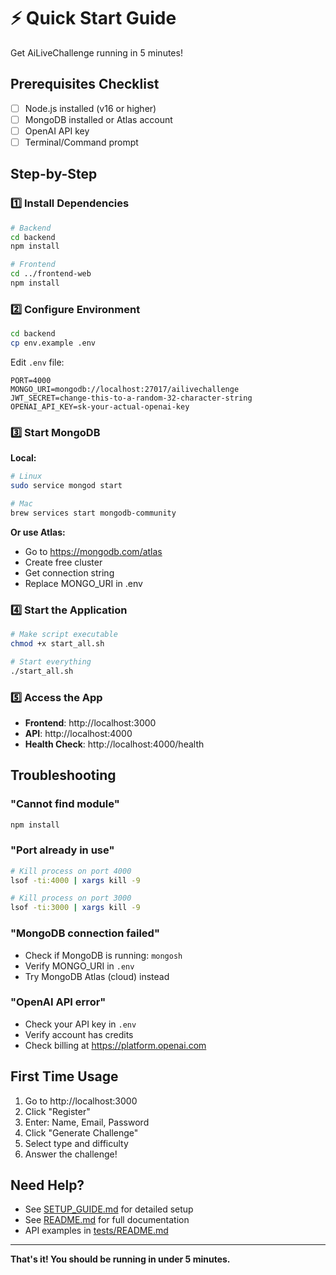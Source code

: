 # ⚡ Quick Start Guide

Get AiLiveChallenge running in 5 minutes!

## Prerequisites Checklist

- [ ] Node.js installed (v16 or higher)
- [ ] MongoDB installed or Atlas account
- [ ] OpenAI API key
- [ ] Terminal/Command prompt

## Step-by-Step

### 1️⃣ Install Dependencies

```bash
# Backend
cd backend
npm install

# Frontend
cd ../frontend-web
npm install
```

### 2️⃣ Configure Environment

```bash
cd backend
cp env.example .env
```

Edit `.env` file:
```env
PORT=4000
MONGO_URI=mongodb://localhost:27017/ailivechallenge
JWT_SECRET=change-this-to-a-random-32-character-string
OPENAI_API_KEY=sk-your-actual-openai-key
```

### 3️⃣ Start MongoDB

**Local:**
```bash
# Linux
sudo service mongod start

# Mac  
brew services start mongodb-community
```

**Or use Atlas:**
- Go to https://mongodb.com/atlas
- Create free cluster
- Get connection string
- Replace MONGO_URI in .env

### 4️⃣ Start the Application

```bash
# Make script executable
chmod +x start_all.sh

# Start everything
./start_all.sh
```

### 5️⃣ Access the App

- **Frontend**: http://localhost:3000
- **API**: http://localhost:4000
- **Health Check**: http://localhost:4000/health

## Troubleshooting

### "Cannot find module"
```bash
npm install
```

### "Port already in use"
```bash
# Kill process on port 4000
lsof -ti:4000 | xargs kill -9

# Kill process on port 3000
lsof -ti:3000 | xargs kill -9
```

### "MongoDB connection failed"
- Check if MongoDB is running: `mongosh`
- Verify MONGO_URI in `.env`
- Try MongoDB Atlas (cloud) instead

### "OpenAI API error"
- Check your API key in `.env`
- Verify account has credits
- Check billing at https://platform.openai.com

## First Time Usage

1. Go to http://localhost:3000
2. Click "Register"
3. Enter: Name, Email, Password
4. Click "Generate Challenge"
5. Select type and difficulty
6. Answer the challenge!

## Need Help?

- See [SETUP_GUIDE.md](SETUP_GUIDE.md) for detailed setup
- See [README.md](README.md) for full documentation
- API examples in [tests/README.md](tests/README.md)

---

**That's it! You should be running in under 5 minutes.**
